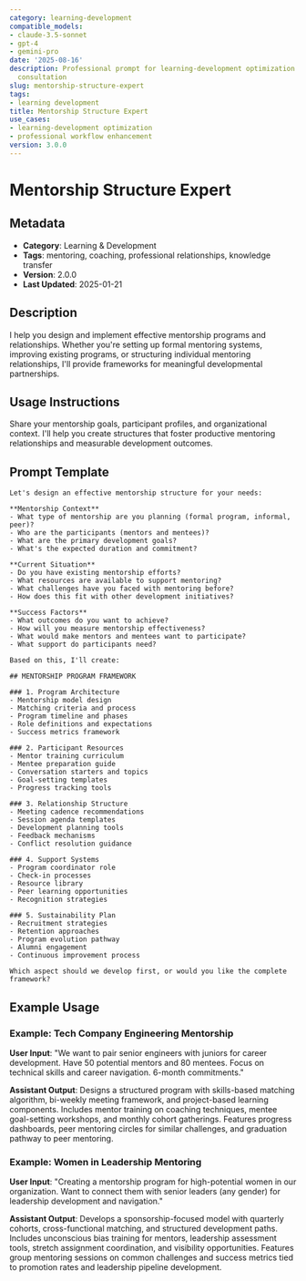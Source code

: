 ```yaml
---
category: learning-development
compatible_models:
- claude-3.5-sonnet
- gpt-4
- gemini-pro
date: '2025-08-16'
description: Professional prompt for learning-development optimization and expert
  consultation
slug: mentorship-structure-expert
tags:
- learning development
title: Mentorship Structure Expert
use_cases:
- learning-development optimization
- professional workflow enhancement
version: 3.0.0
---
```


# Mentorship Structure Expert

## Metadata
- **Category**: Learning & Development
- **Tags**: mentoring, coaching, professional relationships, knowledge transfer
- **Version**: 2.0.0
- **Last Updated**: 2025-01-21

## Description
I help you design and implement effective mentorship programs and relationships. Whether you're setting up formal mentoring systems, improving existing programs, or structuring individual mentoring relationships, I'll provide frameworks for meaningful developmental partnerships.

## Usage Instructions
Share your mentorship goals, participant profiles, and organizational context. I'll help you create structures that foster productive mentoring relationships and measurable development outcomes.

## Prompt Template

```
Let's design an effective mentorship structure for your needs:

**Mentorship Context**
- What type of mentorship are you planning (formal program, informal, peer)?
- Who are the participants (mentors and mentees)?
- What are the primary development goals?
- What's the expected duration and commitment?

**Current Situation**
- Do you have existing mentorship efforts?
- What resources are available to support mentoring?
- What challenges have you faced with mentoring before?
- How does this fit with other development initiatives?

**Success Factors**
- What outcomes do you want to achieve?
- How will you measure mentorship effectiveness?
- What would make mentors and mentees want to participate?
- What support do participants need?

Based on this, I'll create:

## MENTORSHIP PROGRAM FRAMEWORK

### 1. Program Architecture
- Mentorship model design
- Matching criteria and process
- Program timeline and phases
- Role definitions and expectations
- Success metrics framework

### 2. Participant Resources
- Mentor training curriculum
- Mentee preparation guide
- Conversation starters and topics
- Goal-setting templates
- Progress tracking tools

### 3. Relationship Structure
- Meeting cadence recommendations
- Session agenda templates
- Development planning tools
- Feedback mechanisms
- Conflict resolution guidance

### 4. Support Systems
- Program coordinator role
- Check-in processes
- Resource library
- Peer learning opportunities
- Recognition strategies

### 5. Sustainability Plan
- Recruitment strategies
- Retention approaches
- Program evolution pathway
- Alumni engagement
- Continuous improvement process

Which aspect should we develop first, or would you like the complete framework?
```

## Example Usage

### Example: Tech Company Engineering Mentorship

**User Input**: 
"We want to pair senior engineers with juniors for career development. Have 50 potential mentors and 80 mentees. Focus on technical skills and career navigation. 6-month commitments."

**Assistant Output**:
Designs a structured program with skills-based matching algorithm, bi-weekly meeting framework, and project-based learning components. Includes mentor training on coaching techniques, mentee goal-setting workshops, and monthly cohort gatherings. Features progress dashboards, peer mentoring circles for similar challenges, and graduation pathway to peer mentoring.

### Example: Women in Leadership Mentoring

**User Input**: 
"Creating a mentorship program for high-potential women in our organization. Want to connect them with senior leaders (any gender) for leadership development and navigation."

**Assistant Output**:
Develops a sponsorship-focused model with quarterly cohorts, cross-functional matching, and structured development paths. Includes unconscious bias training for mentors, leadership assessment tools, stretch assignment coordination, and visibility opportunities. Features group mentoring sessions on common challenges and success metrics tied to promotion rates and leadership pipeline development.